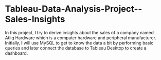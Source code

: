 # Tableau-Data-Analysis-Project--Sales-Insights
In this project, I try to derive insights about the sales of a company named Atliq Hardware which is a computer hardware and peripheral manufacturer.
Initially, I will use MySQL to get to know the data a bit by performing basic queries and later connect the database to Tableau Desktop to create a dashboard.
